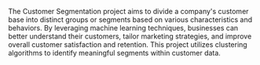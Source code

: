 The Customer Segmentation project aims to divide a company's customer base into distinct groups or segments based on various characteristics and behaviors. By leveraging machine learning techniques, businesses can better understand their customers, tailor marketing strategies, and improve overall customer satisfaction and retention. This project utilizes clustering algorithms to identify meaningful segments within customer data.
